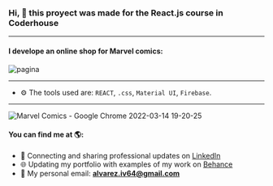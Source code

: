 ### Hi, 👋 this proyect was made for the React.js course in Coderhouse 
---

#### I develope an online shop for Marvel comics:
![pagina](https://user-images.githubusercontent.com/90226097/158270284-1ef3020c-647e-418e-96f2-0ee0723ce117.png)

---

- ⚙️ The tools used are: `REACT`, `.css`, `Material UI`, `Firebase`.

---


![Marvel Comics - Google Chrome 2022-03-14 19-20-25](https://user-images.githubusercontent.com/90226097/158271050-f18e1cea-e40c-47d3-9d27-ca094df73e2e.gif)


#### You can find me at 🌎:
- 💼 Connecting and sharing professional updates on <a href="https://www.linkedin.com/in/ivan-alvarez-0ba4231b3/">LinkedIn</a>
- 🌐 Updating my portfolio with examples of my work on <a href="https://www.behance.net/alvareziv00eb">Behance</a>
- 📧 My personal email: **alvarez.iv64@gmail.com**

